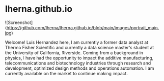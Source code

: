 # lherna.github.io

![Screenshot] (https://github.com/lherna/lherna.github.io/blob/main/images/portrait_main.jpg)

Welcome! Luis Hernandez here, I am currently a former data analyst at Thermo Fisher Scientific and currently a data science master's student at the University of California, Riverside. Coming from a background in physics, I have had the opportunity to impact the additive manufacturing, telecommunications and biotechnology industries through research and development, optimized design methods and operations automation. I am currently available on the market to continue making impact.
